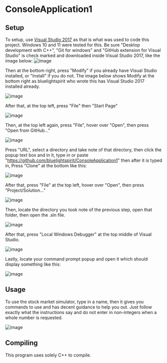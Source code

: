 # ConsoleApplication1
## Setup
To setup, use [Visual Studio 2017](https://aka.ms/vs/15/release/vs_community.exe) as that is what was used to code this project. Windows 10 and 11 were tested for this. Be sure "Desktop development with C++", "Git for windows" and "GitHub extension for Visual Studio" is check marked and downloaded inside Visual Studio 2017, like the image below:
![image](https://github.com/user-attachments/assets/dd559592-a8fd-4f7d-a979-0c8ccf840037)


Then at the bottom right, press "Modify" if you already have Visual Studio installed, or "Install" if you do not. The image below shows Modify at the bottom right as bluelightspirit who wrote this has Visual Studio 2017 installed already.

![image](https://github.com/user-attachments/assets/979a853f-b62b-4fa4-acaa-da191c6fdc6d)

After that, at the top left, press "File" then "Start Page"

![image](https://github.com/user-attachments/assets/810d5469-0a10-4864-9d2c-ab11f088fbfa)

Then, at the top left again, press "File", hover over "Open", then press "Open from GitHub..."

![image](https://github.com/user-attachments/assets/8e3e2a72-0f21-4c42-adeb-2f8099ac75a7)

Press "URL", select a directory and take note of that directory, then click the popup text box and in it, type in or paste "https://github.com/bluelightspirit/ConsoleApplication1" then after it is typed in, Press "Clone" at the bottom like this:

![image](https://github.com/user-attachments/assets/4b24fea1-6452-473f-b3f8-91b8040b2aaf)

After that, press "File" at the top left, hover over "Open", then press "Project/Solution..."

![image](https://github.com/user-attachments/assets/abc46549-b392-43d4-9145-e770ff5baf9a)

Then, locate the directory you took note of the previous step, open that folder, then open the .sln file.

![image](https://github.com/user-attachments/assets/5cf46912-24f5-4ba1-aea2-423082a51ec2)

After that, press "Local Windows Debugger" at the top middle of Visual Studio.

![image](https://github.com/user-attachments/assets/4c155a50-3775-498a-942e-c5b8c4b26e1c)

Lastly, locate your command prompt popup and open it which should display something like this:

![image](https://github.com/user-attachments/assets/8dcba8e9-ce53-4cc0-8b8e-71c47d7ee12d)

## Usage
To use the stock market simulator, type in a name, then it gives you commands to use and has decent guidance to help you out. Just follow exactly what the instructions say and do not enter in non-integers when a whole number is requested.

![image](https://github.com/user-attachments/assets/e82f828f-7d4f-4183-a859-97caea366056)

## Compiling
This program uses solely C++ to compile.